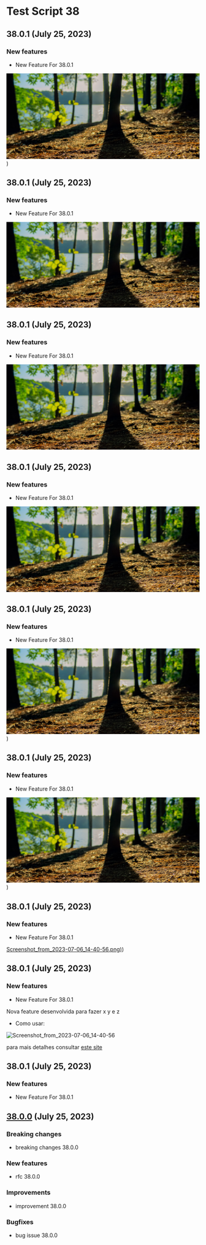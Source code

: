 # Test Script 38
## 38.0.1 (July 25, 2023)
### New features

* New Feature For 38.0.1
 
![Screenshot_from_2023-07-06_14-40-56.png)](.gitbook/assets/Screenshot_from_2023-07-06_14-40-56.png))




##  38.0.1 (July 25, 2023)
### New features

* New Feature For 38.0.1
 
![Screenshot_from_2023-07-06_14-40-56.png](.gitbook/assets/Screenshot_from_2023-07-06_14-40-56.png)




##  38.0.1 (July 25, 2023)
### New features

* New Feature For 38.0.1
 
![Screenshot_from_2023-07-06_14-40-56.png](.gitbook/assets/Screenshot_from_2023-07-06_14-40-56.png)




##  38.0.1 (July 25, 2023)
### New features

* New Feature For 38.0.1
 
![Screenshot_from_2023-07-06_14-40-56.png](.gitbook/assets/Screenshot_from_2023-07-06_14-40-56.png)




##  38.0.1 (July 25, 2023)
### New features

* New Feature For 38.0.1
 
![Screenshot_from_2023-07-06_14-40-56.png)](.gitbook/assets/Screenshot_from_2023-07-06_14-40-56.png))




##  38.0.1 (July 25, 2023)
### New features

* New Feature For 38.0.1
 
![Screenshot_from_2023-07-06_14-40-56.png)](.gitbook/assets/Screenshot_from_2023-07-06_14-40-56.png))




##  38.0.1 (July 25, 2023)
### New features

* New Feature For 38.0.1
 
[Screenshot_from_2023-07-06_14-40-56.png)](.gitbook/assets/Screenshot_from_2023-07-06_14-40-56.png))




##  38.0.1 (July 25, 2023)
### New features

* New Feature For 38.0.1
 

Nova feature desenvolvida para fazer x y e z

* Como usar:

![Screenshot_from_2023-07-06_14-40-56](/uploads/a16f7e01344481c206a3afbdbb1dce21/Screenshot_from_2023-07-06_14-40-56.png)

para mais detalhes consultar [este site](google.com)



##  38.0.1 (July 25, 2023)
### New features

* New Feature For 38.0.1


##  [38.0.0](38.0.0.md) (July 25, 2023)
### Breaking changes

* breaking changes 38.0.0

### New features

* rfc 38.0.0

### Improvements

* improvement 38.0.0

### Bugfixes

* bug issue 38.0.0

